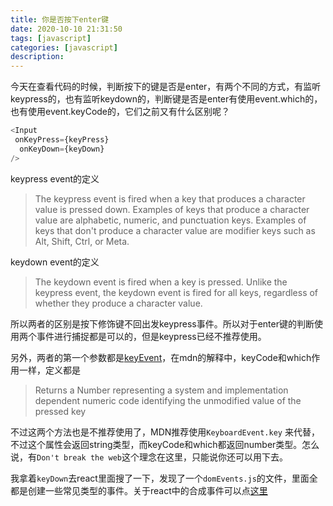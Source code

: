 ```yaml
---
title: 你是否按下enter键
date: 2020-10-10 21:31:50
tags: [javascript]
categories: [javascript]
description:
---
```


今天在查看代码的时候，判断按下的键是否是enter，有两个不同的方式，有监听keypress的，也有监听keydown的，判断键是否是enter有使用event.which的，也有使用event.keyCode的，它们之前又有什么区别呢？

```js
<Input
 onKeyPress={keyPress}
  onKeyDown={keyDown}
/>
```

keypress event的定义
>The keypress event is fired when a key that produces a character value is pressed down. Examples of keys that produce a character value are alphabetic, numeric, and punctuation keys. Examples of keys that don't produce a character value are modifier keys such as Alt, Shift, Ctrl, or Meta.

keydown event的定义
>The keydown event is fired when a key is pressed.
>Unlike the keypress event, the keydown event is fired for all keys, regardless of whether they produce a character value.

所以两者的区别是按下修饰键不回出发keypress事件。所以对于enter键的判断使用两个事件进行捕捉都是可以的，但是keypress已经不推荐使用。

另外，两者的第一个参数都是[keyEvent](https://developer.mozilla.org/en-US/docs/Web/API/KeyboardEvent)，在mdn的解释中，keyCode和which作用一样，定义都是
>Returns a Number representing a system and implementation dependent numeric code identifying the unmodified value of the pressed key

不过这两个方法也是不推荐使用了，MDN推荐使用`KeyboardEvent.key` 来代替，不过这个属性会返回string类型，而keyCode和which都返回number类型。怎么说，有`Don't break the web`这个理念在这里，只能说你还可以用下去。


我拿着`keyDown`去react里面搜了一下，发现了一个`domEvents.js`的文件，里面全都是创建一些常见类型的事件。关于react中的合成事件可以点[这里](https://reactjs.org/docs/events.html)








